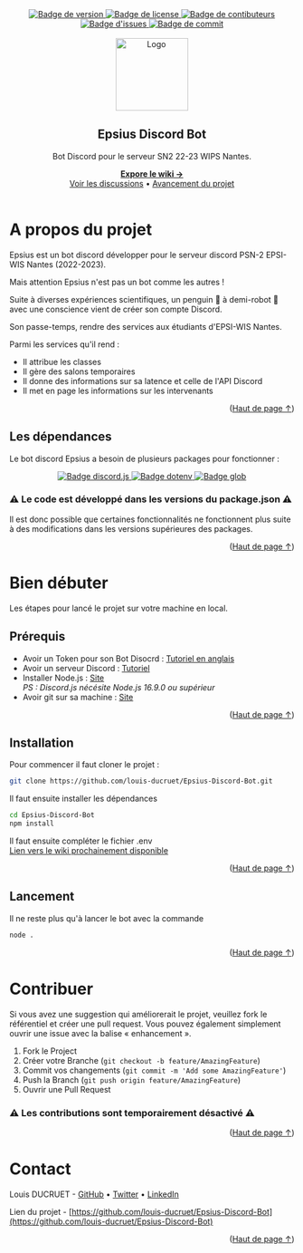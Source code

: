 <div id='readme-top'></div>

<!-- Header -->
<div align="center" class="header">
    <a href='https://github.com/louis-ducruet/Epsius-Discord-Bot/blob/main/package.json'>
        <img src='https://img.shields.io/github/package-json/v/louis-ducruet/Epsius-Discord-Bot?style=for-the-badge' alt='Badge de version'>
    </a>
    <a href='https://github.com/louis-ducruet/Epsius-Discord-Bot/blob/main/LICENSE'>
        <img src='https://img.shields.io/github/license/louis-ducruet/Epsius-Discord-Bot?style=for-the-badge' alt='Badge de license'>
    </a>
    <a href='https://github.com/louis-ducruet/Epsius-Discord-Bot/graphs/contributors'>
        <img src='https://img.shields.io/github/contributors/louis-ducruet/Epsius-Discord-Bot.svg?style=for-the-badge' alt='Badge de contibuteurs'>
    </a>
    <a href='https://github.com/louis-ducruet/Epsius-Discord-Bot/issues'>
        <img src='https://img.shields.io/github/issues/louis-ducruet/Epsius-Discord-Bot?style=for-the-badge' alt="Badge d'issues">
    </a>
    <a href='https://github.com/louis-ducruet/Epsius-Discord-Bot/commits/main'>
        <img src='https://img.shields.io/github/last-commit/louis-ducruet/Epsius-Discord-Bot?style=for-the-badge' alt='Badge de commit'>
    </a>
    <br />
    <br />
    <img src='https://cdn.icon-icons.com/icons2/138/PNG/256/cyborg_tux_penguin_20869.png' alt='Logo' width='128' height='auto'>
    <h2>Epsius Discord Bot</h2>
    <p>Bot Discord pour le serveur SN2 22-23 WIPS Nantes.</p>
    <strong>
        <a href='https://github.com/louis-ducruet/Epsius-Discord-Bot/wiki'>Expore le wiki →</a>
    </strong>
    <br/>
    <a href='https://github.com/louis-ducruet/Epsius-Discord-Bot/discussions'>Voir les discussions</a>
    •
    <a href='https://github.com/louis-ducruet/Epsius-Discord-Bot/projects/1'>Avancement du projet</a>
</div>
<br />

# A propos du projet

Epsius est un bot discord développer pour le serveur discord PSN-2 EPSI-WIS Nantes (2022-2023).

Mais attention Epsius n'est pas un bot comme les autres !

Suite à diverses expériences scientifiques, un penguin 🐧 à demi-robot 🤖 avec une conscience vient de créer son compte Discord.

Son passe-temps, rendre des services aux étudiants d'EPSI-WIS Nantes.

Parmi les services qu'il rend :

 - Il attribue les classes
 - Il gère des salons temporaires
 - Il donne des informations sur sa latence et celle de l'API Discord
 - Il met en page les informations sur les intervenants

<p align="right">(<a href="#readme-top">Haut de page ↑</a>)</p>

## Les dépendances

Le bot discord Epsius a besoin de plusieurs packages pour fonctionner : 

<div align="center">
    <a href='https://www.npmjs.com/package/discord.js'>
        <img src='https://img.shields.io/github/package-json/dependency-version/louis-ducruet/Epsius-Discord-Bot/discord.js?color=7289da&logo=discord&logoColor=7289da&style=for-the-badge' alt='Badge discord.js'>
    </a>
    <a href='https://www.npmjs.com/package/dotenv'>
        <img src='https://img.shields.io/github/package-json/dependency-version/louis-ducruet/Epsius-Discord-Bot/dotenv?color=ecd53f&logo=dev.to&logoColor=ecd53f&style=for-the-badge' alt='Badge dotenv'>
    </a>
    <a href='https://www.npmjs.com/package/glob'>
        <img src='https://img.shields.io/github/package-json/dependency-version/louis-ducruet/Epsius-Discord-Bot/glob?color=6c3eff&logo=Octopus%20Deploy&logoColor=d370e8&style=for-the-badge' alt='Badge glob'>
    </a>
</div>

### ⚠️ **Le code est développé dans les versions du package.json** ⚠️
Il est donc possible que certaines fonctionnalités ne fonctionnent plus suite à des modifications dans les versions supérieures des packages.

<p align="right">(<a href="#readme-top">Haut de page ↑</a>)</p>

# Bien débuter

Les étapes pour lancé le projet sur votre machine en local.

## Prérequis

 - Avoir un Token pour son Bot Disocrd : [Tutoriel en anglais](https://discordjs.guide/preparations/setting-up-a-bot-application.html#creating-your-bot)
 - Avoir un serveur Discord : [Tutoriel](https://support.discord.com/hc/fr/articles/204849977-Comment-cr%C3%A9er-un-serveur-)
 - Installer Node.js : [Site](https://nodejs.org/en/) <br>*PS : Discord.js nécésite Node.js 16.9.0 ou supérieur*
 - Avoir git sur sa machine : [Site](https://git-scm.com/)

<p align="right">(<a href="#readme-top">Haut de page ↑</a>)</p>

## Installation

Pour commencer il faut cloner le projet : 
```bash
git clone https://github.com/louis-ducruet/Epsius-Discord-Bot.git
```
Il faut ensuite installer les dépendances
```bash
cd Epsius-Discord-Bot
npm install
```
Il faut ensuite compléter le fichier .env
<br/>[Lien vers le wiki prochainement disponible](#)

<p align="right">(<a href="#readme-top">Haut de page ↑</a>)</p>

## Lancement

Il ne reste plus qu'à lancer le bot avec la commande

```bash
node .
```

<p align="right">(<a href="#readme-top">Haut de page ↑</a>)</p>

# Contribuer

Si vous avez une suggestion qui améliorerait le projet, veuillez fork le référentiel et créer une pull request. Vous pouvez également simplement ouvrir une issue avec la balise « enhancement ».

1. Fork le Project
2. Créer votre Branche (`git checkout -b feature/AmazingFeature`)
3. Commit vos changements (`git commit -m 'Add some AmazingFeature'`)
4. Push la Branch (`git push origin feature/AmazingFeature`)
5. Ouvrir une Pull Request

### ⚠️ **Les contributions sont temporairement désactivé** ⚠️

<p align="right">(<a href="#readme-top">Haut de page ↑</a>)</p>

# Contact

Louis DUCRUET - [GitHub](https://github.com/louis-ducruet) • [Twitter](https://twitter.com/louis_ducruet) • [LinkedIn](https://www.linkedin.com/in/louis-ducruet/) 

Lien du projet - [https://github.com/louis-ducruet/Epsius-Discord-Bot](https://github.com/louis-ducruet/Epsius-Discord-Bot)

<p align="right">(<a href="#readme-top">Haut de page ↑</a>)</p>